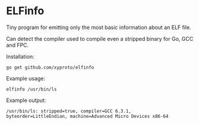 # ELFinfo

Tiny program for emitting only the most basic information about an ELF file.

Can detect the compiler used to compile even a stripped binary for Go, GCC and FPC.

Installation:

    go get github.com/xyproto/elfinfo

Example usage:

    elfinfo /usr/bin/ls

Example output:

    /usr/bin/ls: stripped=true, compiler=GCC 6.3.1, byteorder=LittleEndian, machine=Advanced Micro Devices x86-64
